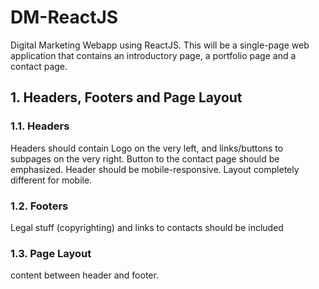 # DM-ReactJS
Digital Marketing Webapp using ReactJS. This will be a single-page web application that contains an introductory page, a portfolio page and a contact page.

## 1. Headers, Footers and Page Layout
### 1.1. Headers
Headers should contain Logo on the very left, and links/buttons to subpages on the very right.
Button to the contact page should be emphasized.
Header should be mobile-responsive. Layout completely different for mobile.

### 1.2. Footers
Legal stuff (copyrighting) and links to contacts should be included

### 1.3. Page Layout
content between header and footer.

